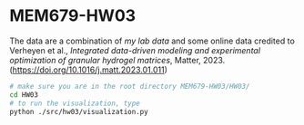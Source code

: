 # MEM679-HW03

The data are a combination of *my lab data* and some online data credited to Verheyen et al., *Integrated data-driven modeling and experimental optimization of granular hydrogel matrices*, Matter, 2023. (https://doi.org/10.1016/j.matt.2023.01.011)

```bash
# make sure you are in the root directory MEM679-HW03/HW03/
cd HW03
# to run the visualization, type
python ./src/hw03/visualization.py
```